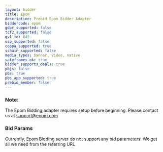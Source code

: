 ```yaml
---
layout: bidder
title: Epom
description: Prebid Epom Bidder Adapter
biddercode: epom
gdpr_supported: false
tcf2_supported: false
gvl_id: 849
usp_supported: false
coppa_supported: true
schain_supported: false
media_types: banner, video, native
safeframes_ok: true
bidder_supports_deals: true
pbjs: false
pbs: true
pbs_app_supported: true
prebid_member: false
---
```


### Note:

The Epom Bidding adapter requires setup before beginning. Please contact us at support@epom.com

### Bid Params

Currently, Epom Bidding server do not support any bid parameters. We get all we need from the referring URL
